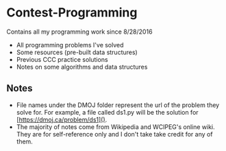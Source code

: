 Contest-Programming
===================
Contains all my programming work since 8/28/2016
* All programming problems I've solved
* Some resources (pre-built data structures)
* Previous CCC practice solutions
* Notes on some algorithms and data structures

Notes
-----
* File names under the DMOJ folder represent the url of the problem they solve for. For example, a file called
ds1.py will be the solution for [https://dmoj.ca/problem/ds1]().
* The majority of notes come from Wikipedia and WCIPEG's online wiki. They are for self-reference only and I don't take
take credit for any of them.